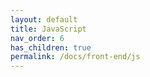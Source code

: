 ```yaml
---
layout: default
title: JavaScript
nav_order: 6
has_children: true
permalink: /docs/front-end/js
---
```

